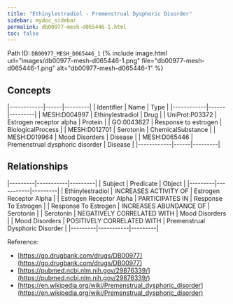 ```yaml
---
title: "Ethinylestradiol - Premenstrual Dysphoric Disorder"
sidebar: mydoc_sidebar
permalink: db00977-mesh-d065446-1.html
toc: false 
---
```



Path ID: `DB00977_MESH_D065446_1`
{% include image.html url="images/db00977-mesh-d065446-1.png" file="db00977-mesh-d065446-1.png" alt="db00977-mesh-d065446-1" %}

## Concepts

|------------|------|---------|
| Identifier | Name | Type    |
|------------|------|---------|
| MESH:D004997 | Ethinylestradiol | Drug |
| UniProt:P03372 | Estrogen receptor alpha | Protein |
| GO:0043627 | Response to estrogen | BiologicalProcess |
| MESH:D012701 | Serotonin | ChemicalSubstance |
| MESH:D019964 | Mood Disorders | Disease |
| MESH:D065446 | Premenstrual dysphoric disorder | Disease |
|------------|------|---------|

## Relationships

|---------|-----------|---------|
| Subject | Predicate | Object  |
|---------|-----------|---------|
| Ethinylestradiol | INCREASES ACTIVITY OF | Estrogen Receptor Alpha |
| Estrogen Receptor Alpha | PARTICIPATES IN | Response To Estrogen |
| Response To Estrogen | INCREASES ABUNDANCE OF | Serotonin |
| Serotonin | NEGATIVELY CORRELATED WITH | Mood Disorders |
| Mood Disorders | POSITIVELY CORRELATED WITH | Premenstrual Dysphoric Disorder |
|---------|-----------|---------|

Reference: 
  - [https://go.drugbank.com/drugs/DB00977](https://go.drugbank.com/drugs/DB00977)
  - [https://pubmed.ncbi.nlm.nih.gov/29876339/](https://pubmed.ncbi.nlm.nih.gov/29876339/)
  - [https://en.wikipedia.org/wiki/Premenstrual_dysphoric_disorder](https://en.wikipedia.org/wiki/Premenstrual_dysphoric_disorder)
